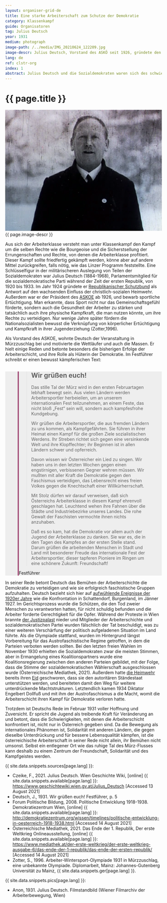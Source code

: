 ```yaml
---
layout: organiser-grid-de
title: Eine starke Arbeiterschaft zum Schutze der Demokratie
category: Klassenkampf
guide: Organisatoren
tag: Julius Deutsch
year: 1931
medium: photograph
image-path: /../media/IMG_20210624_122209.jpg
image-descr: Julius Deutsch, Vorstand des ASKÖ seit 1926, gründete den Republikanischer Schutzbund 1924. Standbild aus dem Film über die Zweite Arbeiter-Wintersport-Olympiade 1931 (10:11).
lang: de
ref: clstr-org
index: 1
abstract: Julius Deutsch und die Sozialdemokraten waren sich des schwierigen politischen Klimas bewusst, in dem sich Österreich in den 1930ern befand. Ihre politisches Auftreten war wesentlich angriffslustiger als üblich, um ihre Unterstützer zu motivieren, aber auch die anderen politischen Parteien abzuschrecken.
---
```

<body> 
    <div class="infotext">
        <h1  id="title">{{ page.title }}</h1>
        <div class="grid-item" id="exhibit-image"><img src="/../media/julius_deutsch_filmstill_10.11.png" class="img-fluid" alt="{{ page.image-descr }}">{{ page.image-descr }}</div>
        <p>Aus sich der Arbeiterklasse versteht man unter Klassenkampf den Kampf um die selben Rechte wie die Bourgeoise und die Sicherstsellung der Errungenschaften und Rechte, von denen die Arbeiterklasse profitiert. Dieser Kampf sollte friedfertig gekämpft werden, könne aber auf andere Mittel zurückgreifen, falls nötig, wie das Linzer Programm feststellte. Eine Schlüsselfigur in der militärischeren Auslegung von Teilen der Sozialdemokraten war Julius Deutsch (1884-1968), Parlamentsmitglied für die sozialdemokratische Parti während der Zeit der ersten Republik, von 1920 bis 1933. Im Jahr 1924 gründete er <span class="source"><a href="#" class="link-info" data-toggle="tooltip" title="die sozialdemokratischere paramilitärische Organisation">Republikanischer Schutzbund</a></span> als Antwort auf den wachsenden Einfluss der christlich-sozialen Heimwehr. Außerdem war er der Präsident des <a href="#" class="link-info" data-toggle="tooltip" title="Arbeiter Sport Klub Österreich, die Hauptarbeitersportorganisation in Österreich">ASKOE</a> ab 1926, und bewarb sportliche Ertüchtigung. Man erkannte, dass Sport nicht nur das Gemeinschaftsgefühl förderte, sondern auch die Gesundheit der Arbeiter zu stärken und tatsächlich auch ihre physische Kampfkraft, die man nutzen könnte, um ihre Rechte zu verteidigen. Nur wenige Jahre später fördern die Nationalsozialisten bewusst die Verknüpfung von körperlicher Ertüchtigung und Kampfkraft in ihrer Jugenderziehung (<span class="source">Zotter</span>,1996).</p>
        <p>Als Vorstand des ASKOE, wohnte Deutsch der Veranstaltung in Mürzzuschlag bei und motivierte die Wettläufer und auch die Massen. Er hielt einige Reden und betonte besonders die bisherigen Erfolge der Arbeiterschicht, und ihre Rolle als Hüterin der Demokratie. Im <span class="source">Festführer</span> schreibt er einen bewusst kämpferischen Text:</p>
        <section class="vh-50" style="background-color: #eee;">
            <div class="container py-sm-5 h-50">
                <div class="row d-flex align-items-center h-20">
                    <div class="col col-md-9 mb-3 mb-md-1" id="style3">
                        <figure class="bg-white p-3 rounded" style="border-left: .25rem solid #a34e78;">
                            <blockquote class="blockquote pb-2">
                                <p class="inlinequote">
                                    <h2 class="quote-headline">Wir grüßen euch!</h2>
                                    <p>Das stille Tal der Mürz wird in den ersten Februartagen lebhaft bewegt sein. Aus vielen Ländern werden Arbeitersportler herbeieilen, um an unserem internationalen Fest teilzunehmen, an einem Feste, das nicht bloß „Fest“ sein will, sondern auch kampfesfrohe Kundgebung.</p>
                                    <p>Wir grüßen die Arbeitersportler, die aus fremden Ländern zu uns kommen, als Kampfgefährten. Sie führen in ihrer Heimat einen Kampf für die großen Ziele sozialistischen Werdens. Ihr Streben richtet sich gegen eine versinkende Welt und ihre Klopffechter; ihr Beginnen ist in allen Ländern schwer und opferreich.</p>
                                    <p>Davon wissen wir Österreicher ein Lied zu singen. Wir haben uns in den letzten Wochen gegen einen engstirnigen, verbissenen Gegner wehren müssen. Wir mußten mit aller Kraft die Demokratie gegen den Faschismus verteidigen, das Lebensrecht eines freien Volkes gegen die Knechtschaft einer Willkürherrschaft.</p>
                                    <p>Mit Stolz dürfen wir darauf verweisen, daß sich Österreichs Arbeiterklasse in diesem Kampf ehrenvoll geschlagen hat. Leuchtend wehen ihre Fahnen über die Städte und Industriebezirke unseres Landes. Die rohe Gewalt der Faschisten vermochte ihnen nichts anzuhaben.</p>
                                    <p>Daß es so kam, hat die Demokratie vor allem auch der Jugend der Arbeiterklasse zu danken. Sie war es, die in den Tagen des Kampfes an der ersten Stelle stand. Darum grüßen die arbeitenden Menschen in Stadt und Land mit besonderer Freude das internationale Fest der Arbeitersportler, dieser tapferen Pioniere im Ringen um eine schönere Zukunft: Freundschaft!</p>
                                </p>
                            </blockquote>
                            <figcaption class="blockquote-footer mb-0 font-italic">Festführer</figcaption>
                        </figure>
                    </div>
                </div>
            </div>
        </section>
        <p>In seiner Rede betont Deutsch das Bemühen der Arbeiterschichte die Demokratie zu verteidigen und wie sie erfolgreich faschistische Gruppen aufzuhalten. Deutsch bezieht sich hier auf <a href="#" class="link-info" data-toggle="tooltip" title="Die wichtigsten Ereignisse waren die Schlacht auf dem Exelberg (1923), der Justizpalastbrand, und die Julirevolution als Folge des Schattendorfprozesses">aufwühlende Ereignisse der 1920er Jahre</a> wie die Konfrontation in Schattendorf, Burgenland, im Jänner 1927. Im Gerichtsprozess wurde die Schützen, die den Tod zweier Menschen zu verantworten hatten, für nicht schuldig befunden und die Arbeiter forderte Gerechtigkeit für die Opfer. Während der Proteste in Wien brannte <a href="#" class="translation" data-toggle="tooltip" title="palace of justice, court">der Justizpalast</a> nieder und Mitglieder der Arbeiterschichte und sozialdemokratischen Partei wurden fälschlich der Tat beschuldigt, was zu einer weiteren Verschärfung der politisch aufgeladenen Situation im Land führte. Als die Olympiade stattfand, wurden im Hintergrund längst Vorbereitung für das Austrofaschistische Regime getroffen, in dem die Parteien verboten werden sollten. Bei den letzten freien Wahlen im November 1930 erhielten die Sozialdemokraten zwar die meisten Stimmen, aber in Ermangelung eines Koalitionspartners wurde eine Koalitionsregierung zwischen den anderen Parteien gebildet, mit der Folge, dass die Stimme der sozialdemokratischen Wählerschaft ausgeschlossen wurde (<span class="source">Österreichische Mediathek</span>, 2021). Außerdem hatte  <a href="#" class="link-info" data-toggle="tooltip" title="Miliz der christlich-sozialen Partei">die Heimwehr</a> bereits ihren <a href="#" class="link-info" data-toggle="tooltip" title="Der sogenannte 'Korneuburger Eid', benannt nach dem Versammlungsort.">Eid</a> geschworen, dass sie den autoritären Ständestaat unterstützen werden, und bereiteten damit den Weg für weitere unterdrückende Machtstrukturen. Letztendlich kamen 1934 Diktator Engelbert Dollfuß und mit ihm der Austrofaschismus a die Macht, womit die Arbeiterschicht ihren Kampf für Demokratie verloren hatte.</p>
        <p>Trotzdem ist Deutschs Rede im Februar 1931 voller Hoffnung und Zuversicht. Er spricht die Jugend als treibende Kraft für Veränderung an und betont, dass die Schwierigkeiten, mit denen die Arbeiterschicht konfrontiert ist, nicht nur in Österreich gegeben sind. Da die Bewegung als internationales Phänomen ist, Solidarität mit anderen Ländern, die gegen dieselbe Unterdrückung und für bessere Lebensqualität kämpfen, ist die österreichische Arbeiterschaft in seiner Rede nicht allein, ihr Bemühen nicht umsonst. Selbst ein entlegener Ort wie das ruhige Tal des Mürz-Flusses kann deshalb zu einem Zentrum der Freundschaft, Solidarität und des Kampfgeistes werden.</p>
        <div class="resources">
            <div class="resource-title">{{ site.data.snippets.sources[page.lang] }}:</div>
                <ul>
                    <li>Czeike, F., 2021. Julius Deutsch. <span id="source">Wien Geschichte Wiki</span>, [online] {{ site.data.snippets.available[page.lang] }}: <a href="https://www.geschichtewiki.wien.gv.at/Julius_Deutsch">https://www.geschichtewiki.wien.gv.at/Julius_Deutsch</a> [Accessed 13 August 2021]</li>
                    <li>Deutsch, J., 1931. Wir grüßen euch! <span id="source">Festführer</span>, p. 5</li>
                    <li>Forum Politische Bildung, 2008. Politische Entwicklung 1918-1938. <span id="source">Demokratiezentrum Wien</span>, [online] {{ site.data.snippets.available[page.lang] }}: <a href="http://demokratiezentrum.org/wissen/timelines/politische-entwicklung-in-oesterreich-1918-1938.html">http://demokratiezentrum.org/wissen/timelines/politische-entwicklung-in-oesterreich-1918-1938.html</a> [Accessed 14 August 2021]</li>
                    <li>Österreichische Mediathek, 2021. Das Ende der 1. Republik, <span id="source">Der erste Weltkrieg Onlineausstellung</span>, [online] {{ site.data.snippets.available[page.lang] }}: <a href="https://www.mediathek.at/der-erste-weltkrieg/der-erste-weltkrieg-ausgabe-6/das-ende-der-1-republik/das-ende-der-ersten-republik/">https://www.mediathek.at/der-erste-weltkrieg/der-erste-weltkrieg-ausgabe-6/das-ende-der-1-republik/das-ende-der-ersten-republik/</a> [Accessed 14 August 2021]</li>
                    <li>Zotter, S., 1996. <span id="source">Arbeiter-Wintersport-Olympiade 1931 in Mürzzuschlag, eine unbekannte Olympiade</span>. Diplomarbeit, Mainz: Johannes-Gutenberg Universität zu Mainz, {{ site.data.snippets.ger[page.lang] }}.</li>
                </ul>
        </div>
        <div class="resources">
            <div class="resource-title">{{ site.data.snippets.pics[page.lang] }}:</div>
                <ul>
                    <li>Anon, 1931. Julius Deutsch. Filmstandbild (Wiener Filmarchiv der Arbeiterbewegung, Wien)</li>
                </ul>
        </div>
    </div>
</body>